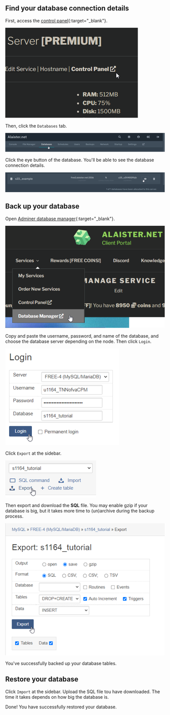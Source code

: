 ## Find your database connection details
First, access the [control panel](https://panel.alaister.net){:target="_blank"}.

![](../../assets/portal/open_panel.png)

Then, click the `Databases` tab.

![](../../assets/panel/databases_nav.png)

Click the eye button of the database. You'll be able to see the database connection details.

![](../../assets/panel/databases_view.png)

## Back up your database
Open [Adminer database manager](https://client.alaister.net/adminer/){:target="_blank"}.

![](../../assets/portal/adminer_nav.png)

Copy and paste the username, password, and name of the database, and choose the database server depending on the node. Then click `Login`.

![](../../assets/adminer/login.png)

Click `Export` at the sidebar. 

![](../../assets/adminer/export_sidebar.png)

Then export and download the **SQL** file. You may enable gzip if your database is big, but it takes more time to (un)archive during the backup process.

![](../../assets/adminer/export.png)

You've successfully backed up your database tables.

## Restore your database
Click `Import` at the sidebar. Upload the SQL file tou have downloaded. The time it takes depends on how big the database is.

Done! You have successfully restored your database.
